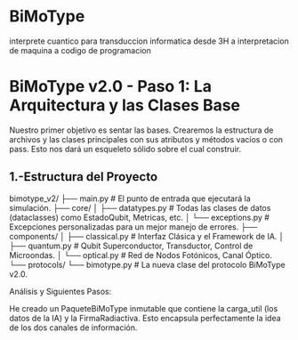 # BiMoType
interprete cuantico para transduccion informatica desde 3H a interpretacion de maquina a 
codigo de programacion

# BiMoType v2.0 - Paso 1: La Arquitectura y las Clases Base

Nuestro primer objetivo es sentar las bases. Crearemos la estructura de archivos y las clases principales con sus atributos y métodos vacíos o con pass. Esto nos dará un esqueleto sólido sobre el cual construir.

## 1.-Estructura del Proyecto

 bimotype_v2/
├── main.py                 # El punto de entrada que ejecutará la simulación.
├── core/
│   ├── datatypes.py        # Todas las clases de datos (dataclasses) como EstadoQubit, Metricas, etc.
│   └── exceptions.py       # Excepciones personalizadas para un mejor manejo de errores.
├── components/
│   ├── classical.py        # Interfaz Clásica y el Framework de IA.
│   ├── quantum.py          # Qubit Superconductor, Transductor, Control de Microondas.
│   └── optical.py          # Red de Nodos Fotónicos, Canal Óptico.
└── protocols/
    └── bimotype.py           # La nueva clase del protocolo BiMoType v2.0.


Análisis y Siguientes Pasos:

He creado un PaqueteBiMoType inmutable que contiene la carga_util (los datos de la IA) y la FirmaRadiactiva. Esto encapsula perfectamente la idea de los dos canales de información.
